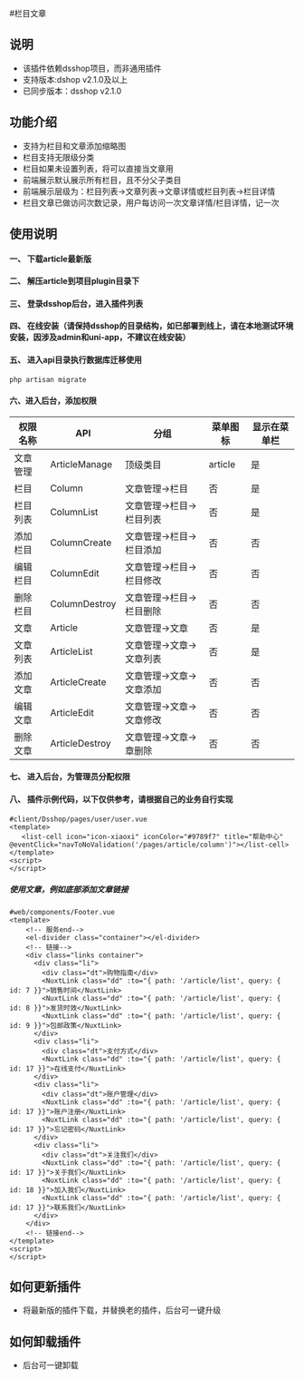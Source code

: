 #栏目文章

## 说明
- 该插件依赖dsshop项目，而非通用插件
- 支持版本:dshop v2.1.0及以上
- 已同步版本：dsshop v2.1.0

## 功能介绍
- 支持为栏目和文章添加缩略图
- 栏目支持无限级分类
- 栏目如果未设置列表，将可以直接当文章用
- 前端展示默认展示所有栏目，且不分父子类目
- 前端展示层级为：栏目列表->文章列表->文章详情或栏目列表->栏目详情
- 栏目文章已做访问次数记录，用户每访问一次文章详情/栏目详情，记一次

## 使用说明
#### 一、 下载article最新版
#### 二、 解压article到项目plugin目录下
#### 三、 登录dsshop后台，进入插件列表
#### 四、 在线安装（请保持dsshop的目录结构，如已部署到线上，请在本地测试环境安装，因涉及admin和uni-app，不建议在线安装）
#### 五、 进入api目录执行数据库迁移使用

```
php artisan migrate
```
#### 六、进入后台，添加权限
| **权限名称** | **API**        | **分组**                 | **菜单图标** | **显示在菜单栏** |
| ------------ | -------------- | ------------------------ | ------------ | ---------------- |
| 文章管理     | ArticleManage  | 顶级类目                 | article      | 是               |
| 栏目         | Column         | 文章管理->栏目           | 否           | 是               |
| 栏目列表     | ColumnList     | 文章管理->栏目->栏目列表 | 否           | 是               |
| 添加栏目     | ColumnCreate   | 文章管理->栏目->栏目添加 | 否           | 否               |
| 编辑栏目     | ColumnEdit     | 文章管理->栏目->栏目修改 | 否           | 否               |
| 删除栏目     | ColumnDestroy  | 文章管理->栏目->栏目删除 | 否           | 否               |
| 文章         | Article        | 文章管理->文章           | 否           | 是               |
| 文章列表     | ArticleList    | 文章管理->文章->文章列表 | 否           | 是               |
| 添加文章     | ArticleCreate  | 文章管理->文章->文章添加 | 否           | 否               |
| 编辑文章     | ArticleEdit    | 文章管理->文章->文章修改 | 否           | 否               |
| 删除文章     | ArticleDestroy | 文章管理->文章->章删除   | 否           | 否               |

#### 七、 进入后台，为管理员分配权限
#### 八、 插件示例代码，以下仅供参考，请根据自己的业务自行实现
 ```vue
#client/Dsshop/pages/user/user.vue
<template>
	<list-cell icon="icon-xiaoxi" iconColor="#9789f7" title="帮助中心" @eventClick="navToNoValidation('/pages/article/column')"></list-cell>
</template>
<script>
</script>
 ```
 ##### 使用文章，例如底部添加文章链接
```vue
#web/components/Footer.vue
<template>
	<!-- 服务end-->
    <el-divider class="container"></el-divider>
    <!-- 链接-->
    <div class="links container">
      <div class="li">
        <div class="dt">购物指南</div>
        <NuxtLink class="dd" :to="{ path: '/article/list', query: { id: 7 }}">销售时间</NuxtLink>
        <NuxtLink class="dd" :to="{ path: '/article/list', query: { id: 8 }}">发货时效</NuxtLink>
        <NuxtLink class="dd" :to="{ path: '/article/list', query: { id: 9 }}">包邮政策</NuxtLink>
      </div>
      <div class="li">
        <div class="dt">支付方式</div>
        <NuxtLink class="dd" :to="{ path: '/article/list', query: { id: 17 }}">在线支付</NuxtLink>
      </div>
      <div class="li">
        <div class="dt">账户管理</div>
        <NuxtLink class="dd" :to="{ path: '/article/list', query: { id: 17 }}">账户注册</NuxtLink>
        <NuxtLink class="dd" :to="{ path: '/article/list', query: { id: 17 }}">忘记密码</NuxtLink>
      </div>
      <div class="li">
        <div class="dt">关注我们</div>
        <NuxtLink class="dd" :to="{ path: '/article/list', query: { id: 17 }}">关于我们</NuxtLink>
        <NuxtLink class="dd" :to="{ path: '/article/list', query: { id: 18 }}">加入我们</NuxtLink>
        <NuxtLink class="dd" :to="{ path: '/article/list', query: { id: 17 }}">联系我们</NuxtLink>
      </div>
    </div>
    <!-- 链接end-->
</template>
<script>
</script>
```


## 如何更新插件
- 将最新版的插件下载，并替换老的插件，后台可一键升级
## 如何卸载插件
- 后台可一键卸载